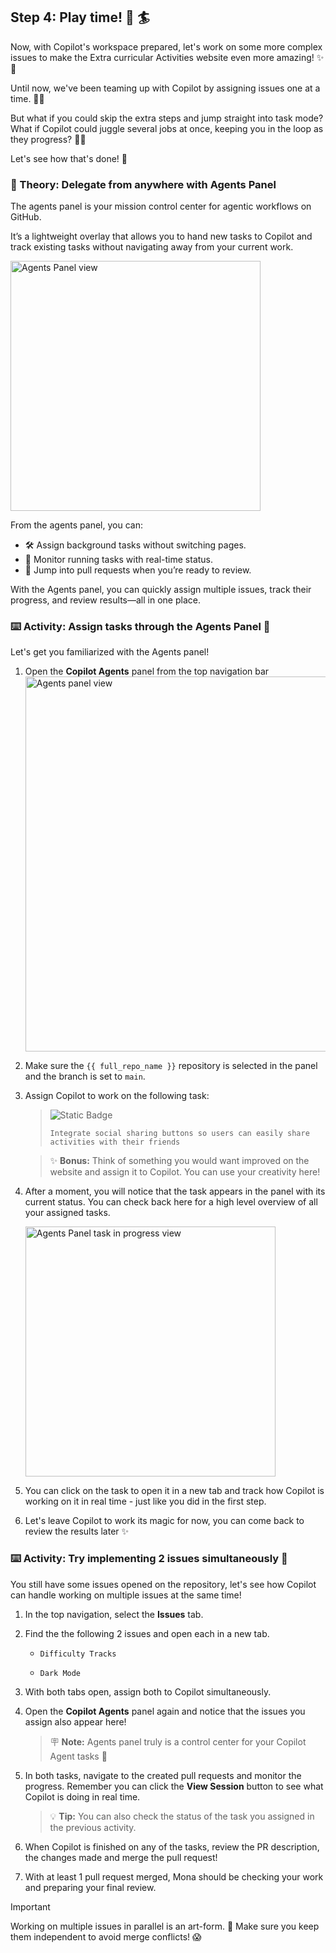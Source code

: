 ## Step 4: Play time! 🤾 🏄

Now, with Copilot's workspace prepared, let's work on some more complex issues to make the Extra curricular Activities website even more amazing! ✨🚀

Until now, we've been teaming up with Copilot by assigning issues one at a time. 📝🤝

But what if you could skip the extra steps and jump straight into task mode? What if Copilot could juggle several jobs at once, keeping you in the loop as they progress? 🤹‍♂️

Let's see how that's done! 👀

### 📖 Theory: Delegate from anywhere with Agents Panel

The agents panel is your mission control center for agentic workflows on GitHub.

It’s a lightweight overlay that allows you to hand new tasks to Copilot and track existing tasks without navigating away from your current work.

<!-- image source: https://github.blog/news-insights/product-news/agents-panel-launch-copilot-coding-agent-tasks-anywhere-on-github/ -->

   <img width="400" alt="Agents Panel view" src="https://github.blog/wp-content/uploads/2025/08/Agents-panel-with-callout-2.png" />



From the agents panel, you can:

- 🛠️ Assign background tasks without switching pages.
- 👀 Monitor running tasks with real-time status.
- 🔗 Jump into pull requests when you’re ready to review.

With the Agents panel, you can quickly assign multiple issues, track their progress, and review results—all in one place.

### ⌨️ Activity: Assign tasks through the Agents Panel :robot:

Let's get you familiarized with the Agents panel!

1. Open the **Copilot Agents** panel from the top navigation bar
   <img width="600" alt="Agents panel view" src="https://github.com/user-attachments/assets/d0eba779-ab37-4cf9-9229-dca8a64c119c" />

1. Make sure the `{{ full_repo_name }}` repository is selected in the panel and the branch is set to `main`.
1. Assign Copilot to work on the following task:

   > ![Static Badge](https://img.shields.io/badge/-Task%201-text?style=social&logo=github%20copilot)
   >
   > ```prompt
   > Integrate social sharing buttons so users can easily share activities with their friends
   > ```

   > ✨ **Bonus:** Think of something you would want improved on the website and assign it to Copilot. You can use your creativity here!

1. After a moment, you will notice that the task appears in the panel with its current status. You can check back here for a high level overview of all your assigned tasks.
   
   <img width="400" alt="Agents Panel task in progress view" src="https://github.com/user-attachments/assets/0fc53085-d68d-496e-a81b-1ab78014db63" />

1. You can click on the task to open it in a new tab and track how Copilot is working on it in real time - just like you did in the first step.
1. Let's leave Copilot to work its magic for now, you can come back to review the results later ✨

### ⌨️ Activity: Try implementing 2 issues simultaneously 🤯

You still have some issues opened on the repository, let's see how Copilot can handle working on multiple issues at the same time!

1. In the top navigation, select the **Issues** tab.

1. Find the the following 2 issues and open each in a new tab.

   - `Difficulty Tracks`

   - `Dark Mode`

1. With both tabs open, assign both to Copilot simultaneously.

1. Open the **Copilot Agents** panel again and notice that the issues you assign also appear here!
   <!-- TODO: ADD SCREENSHOT -->

   > 🪧 **Note:** Agents panel truly is a control center for your Copilot Agent tasks 🚀

1. In both tasks, navigate to the created pull requests and monitor the progress. Remember you can click the **View Session** button to see what Copilot is doing in real time.
   > 💡 **Tip:**  You can also check the status of the task you assigned in the previous activity.

1. When Copilot is finished on any of the tasks, review the PR description, the changes made and merge the pull request!

1. With at least 1 pull request merged, Mona should be checking your work and preparing your final review.

> [!IMPORTANT]
> Working on multiple issues in parallel is an art-form. 🎨
> Make sure you keep them independent to avoid merge conflicts! 😱
